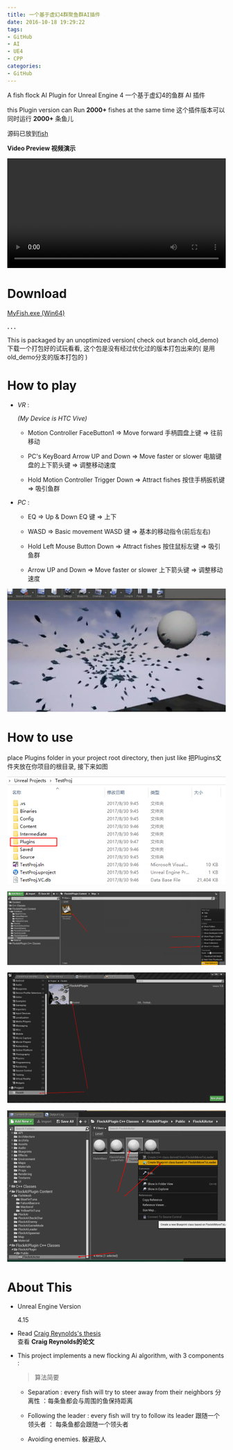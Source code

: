 ```yaml
---
title: 一个基于虚幻4群聚鱼群AI插件
date: 2016-10-18 19:29:22
tags:
- GitHub
- AI
- UE4
- CPP
categories:
- GitHub
---
```



A fish flock AI Plugin for Unreal Engine 4
一个基于虚幻4的鱼群 AI 插件

this Plugin version can Run **2000+** fishes at the same time
这个插件版本可以同时运行 **2000+** 条鱼儿

源码已放到[<i class="fa fa-fw fa-github fa-2x"></i>fish](https://github.com/no5ix/fish)

<!--使用 fa-lg (33%递增)、fa-2x、 fa-3x、fa-4x，或者 fa-5x 类 来放大图标。 -->


<i class="fa fa-fw fa-2x fa-play-circle"></i>**Video Preview 视频演示**

<!-- <video preload="auto" autoplay="autoplay" loop="loop" width="100%" controls="controls"> -->
<video loop="loop" width="100%" controls="controls">
<source src="/img/a_fish_flock_ai_plugin_for_ue4/Flock_AI_Fish_Unreal_VR_Video_Preview_640P.mp4" type="video/mp4" />
</video>


# Download

[<i class="fa fa-download fa-2x fa-fw"></i>MyFish.exe (Win64)](https://pan.baidu.com/s/1ghnKNjt)

**. . .**<!-- more -->

This is packaged by an unoptimized version( check out  branch old_demo)
下载一个打包好的试玩看看, 这个包是没有经过优化过的版本打包出来的( 是用old_demo分支的版本打包的 )



<!-- (http://v.youku.com/v_show/id_XMTc2NTM4MjkyMA==.html) -->



# How to play

- *VR* : 

	*(My Device is HTC Vive)*

	* Motion Controller FaceButton1 => Move forward
	 手柄圆盘上键                  => 往前移动

	* PC's KeyBoard Arrow UP and Down    => Move faster or slower
	 电脑键盘的上下箭头键          =>  调整移动速度

	* Hold Motion Controller Trigger Down     => Attract fishes
	 按住手柄扳机键                    => 吸引鱼群

- *PC* :

	* EQ        =>  Up & Down
	 EQ  键     =>  上下 

	* WASD         =>  Basic movement 
	 WASD 键     =>  基本的移动指令(前后左右) 

	* Hold Left Mouse Button Down  =>  Attract fishes
	 按住鼠标左键           =>  吸引鱼群

	* Arrow UP and Down  =>  Move faster or slower
	 上下箭头键         =>  调整移动速度



![OldDemoScreenshot](/img/a_fish_flock_ai_plugin_for_ue4/OldDemoScreenshot.png)

# How to use

place Plugins folder in your project root directory, then just like
把Plugins文件夹放在你项目的根目录, 接下来如图

![HowToUse1](/img/a_fish_flock_ai_plugin_for_ue4/HowToUse1.png)

![HowToUse2](/img/a_fish_flock_ai_plugin_for_ue4/HowToUse2.png)

![HowToUse3](/img/a_fish_flock_ai_plugin_for_ue4/HowToUse3.png)

![HowToUse4](/img/a_fish_flock_ai_plugin_for_ue4/HowToUse4.png)

# About This 


* Unreal Engine Version

	4.15

* Read [Craig Reynolds's thesis](http://www.red3d.com/cwr/boids/)  
查看 **Craig Reynolds的论文**

* This project implements a new flocking Ai algorithm, with 3 components : 

	> 算法简要

	* Separation : every fish will try to steer away from their neighbors 
	分离性 ：每条鱼都会与周围的鱼保持距离 

	* Following the leader : every fish will try to follow its leader
	跟随一个领头者 ： 每条鱼都会跟随一个领头者

	* Avoiding enemies.
	躲避敌人

